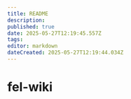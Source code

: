 ```yaml
---
title: README
description: 
published: true
date: 2025-05-27T12:19:45.557Z
tags: 
editor: markdown
dateCreated: 2025-05-27T12:19:44.034Z
---
```


# fel-wiki
